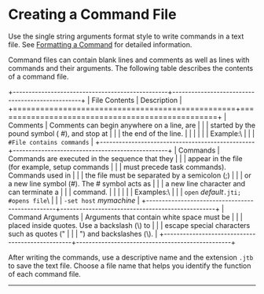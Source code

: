 <!---
  $Id$

  Copyright (c) 2001, 2024, Oracle and/or its affiliates. All rights reserved.
  DO NOT ALTER OR REMOVE COPYRIGHT NOTICES OR THIS FILE HEADER.

  This code is free software; you can redistribute it and/or modify it
  under the terms of the GNU General Public License version 2 only, as
  published by the Free Software Foundation.  Oracle designates this
  particular file as subject to the "Classpath" exception as provided
  by Oracle in the LICENSE file that accompanied this code.

  This code is distributed in the hope that it will be useful, but WITHOUT
  ANY WARRANTY; without even the implied warranty of MERCHANTABILITY or
  FITNESS FOR A PARTICULAR PURPOSE.  See the GNU General Public License
  version 2 for more details (a copy is included in the LICENSE file that
  accompanied this code).

  You should have received a copy of the GNU General Public License version
  2 along with this work; if not, write to the Free Software Foundation,
  Inc., 51 Franklin St, Fifth Floor, Boston, MA 02110-1301 USA.

  Please contact Oracle, 500 Oracle Parkway, Redwood Shores, CA 94065 USA
  or visit www.oracle.com if you need additional information or have any
  questions.
-->

# Creating a Command File

Use the single string arguments format style to write commands in a text file. See [Formatting a
Command](formatCommands.html) for detailed information.

Command files can contain blank lines and comments as well as lines with commands and their
arguments. The following table describes the contents of a command file.

+-------------------------------------------------+-------------------------------------------------+
| File Contents                                   | Description                                     |
+=================================================+=================================================+
| Comments                                        | Comments can begin anywhere on a line, are      |
|                                                 | started by the pound symbol ( #), and stop at   |
|                                                 | the end of the line.                            |
|                                                 |                                                 |
|                                                 | Example:\                                       |
|                                                 | `#File contains commands`                       |
+-------------------------------------------------+-------------------------------------------------+
| Commands                                        | Commands are executed in the sequence that they |
|                                                 | appear in the file (for example, setup commands |
|                                                 | must precede task commands). Commands used in   |
|                                                 | the file must be separated by a semicolon (;)   |
|                                                 | or a new line symbol (#). The \# symbol acts as |
|                                                 | a new line character and can terminate a        |
|                                                 | command.                                        |
|                                                 |                                                 |
|                                                 | Examples:\                                      |
|                                                 | `open` *default*`.jti; #opens file`\            |
|                                                 | `-set host` *mymachine*                         |
+-------------------------------------------------+-------------------------------------------------+
| Command Arguments                               | Arguments that contain white space must be      |
|                                                 | placed inside quotes. Use a backslash (\\) to   |
|                                                 | escape special characters such as quotes (\"    |
|                                                 | \") and backslashes (\\).                       |
+-------------------------------------------------+-------------------------------------------------+

After writing the commands, use a descriptive name and the extension `.jtb` to save the text file.
Choose a file name that helps you identify the function of each command file.

----------------------------------------------------------------------------------------------------


